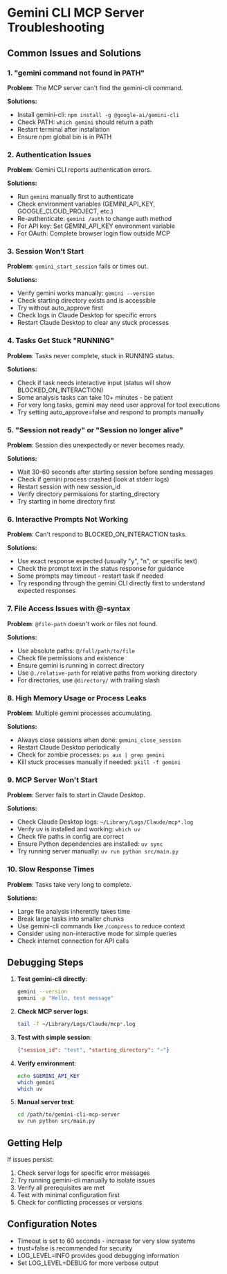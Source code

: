 # Gemini CLI MCP Server Troubleshooting

## Common Issues and Solutions

### 1. "gemini command not found in PATH"

**Problem**: The MCP server can't find the gemini-cli command.

**Solutions:**
- Install gemini-cli: `npm install -g @google-ai/gemini-cli`
- Check PATH: `which gemini` should return a path
- Restart terminal after installation
- Ensure npm global bin is in PATH

### 2. Authentication Issues

**Problem**: Gemini CLI reports authentication errors.

**Solutions:**
- Run `gemini` manually first to authenticate
- Check environment variables (GEMINI_API_KEY, GOOGLE_CLOUD_PROJECT, etc.)
- Re-authenticate: `gemini /auth` to change auth method
- For API key: Set GEMINI_API_KEY environment variable
- For OAuth: Complete browser login flow outside MCP

### 3. Session Won't Start

**Problem**: `gemini_start_session` fails or times out.

**Solutions:**
- Verify gemini works manually: `gemini --version`
- Check starting directory exists and is accessible
- Try without auto_approve first
- Check logs in Claude Desktop for specific errors
- Restart Claude Desktop to clear any stuck processes

### 4. Tasks Get Stuck "RUNNING"

**Problem**: Tasks never complete, stuck in RUNNING status.

**Solutions:**
- Check if task needs interactive input (status will show BLOCKED_ON_INTERACTION)
- Some analysis tasks can take 10+ minutes - be patient
- For very long tasks, gemini may need user approval for tool executions
- Try setting auto_approve=false and respond to prompts manually

### 5. "Session not ready" or "Session no longer alive"

**Problem**: Session dies unexpectedly or never becomes ready.

**Solutions:**
- Wait 30-60 seconds after starting session before sending messages
- Check if gemini process crashed (look at stderr logs)
- Restart session with new session_id
- Verify directory permissions for starting_directory
- Try starting in home directory first

### 6. Interactive Prompts Not Working

**Problem**: Can't respond to BLOCKED_ON_INTERACTION tasks.

**Solutions:**
- Use exact response expected (usually "y", "n", or specific text)
- Check the prompt text in the status response for guidance
- Some prompts may timeout - restart task if needed
- Try responding through the gemini CLI directly first to understand expected responses

### 7. File Access Issues with @-syntax

**Problem**: `@file-path` doesn't work or files not found.

**Solutions:**
- Use absolute paths: `@/full/path/to/file`
- Check file permissions and existence
- Ensure gemini is running in correct directory
- Use `@./relative-path` for relative paths from working directory
- For directories, use `@directory/` with trailing slash

### 8. High Memory Usage or Process Leaks

**Problem**: Multiple gemini processes accumulating.

**Solutions:**
- Always close sessions when done: `gemini_close_session`
- Restart Claude Desktop periodically
- Check for zombie processes: `ps aux | grep gemini`
- Kill stuck processes manually if needed: `pkill -f gemini`

### 9. MCP Server Won't Start

**Problem**: Server fails to start in Claude Desktop.

**Solutions:**
- Check Claude Desktop logs: `~/Library/Logs/Claude/mcp*.log`
- Verify uv is installed and working: `which uv`
- Check file paths in config are correct
- Ensure Python dependencies are installed: `uv sync`
- Try running server manually: `uv run python src/main.py`

### 10. Slow Response Times

**Problem**: Tasks take very long to complete.

**Solutions:**
- Large file analysis inherently takes time
- Break large tasks into smaller chunks
- Use gemini-cli commands like `/compress` to reduce context
- Consider using non-interactive mode for simple queries
- Check internet connection for API calls

## Debugging Steps

1. **Test gemini-cli directly**:
   ```bash
   gemini --version
   gemini -p "Hello, test message"
   ```

2. **Check MCP server logs**:
   ```bash
   tail -f ~/Library/Logs/Claude/mcp*.log
   ```

3. **Test with simple session**:
   ```json
   {"session_id": "test", "starting_directory": "~"}
   ```

4. **Verify environment**:
   ```bash
   echo $GEMINI_API_KEY
   which gemini
   which uv
   ```

5. **Manual server test**:
   ```bash
   cd /path/to/gemini-cli-mcp-server
   uv run python src/main.py
   ```

## Getting Help

If issues persist:

1. Check server logs for specific error messages
2. Try running gemini-cli manually to isolate issues
3. Verify all prerequisites are met
4. Test with minimal configuration first
5. Check for conflicting processes or versions

## Configuration Notes

- Timeout is set to 60 seconds - increase for very slow systems
- trust=false is recommended for security
- LOG_LEVEL=INFO provides good debugging information
- Set LOG_LEVEL=DEBUG for more verbose output

